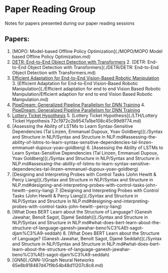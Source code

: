 # Paper Reading Group

Notes for papers presented during our paper reading sessions

## Papers:
1. [MOPO: Model-based Offline Policy Optimization](./MOPO/MOPO Model based Offline Policy Optimization.md)
2. [DETR: End-to-End Object Detection with Transformers](<./DETR/DETR: End-to-End Object Detection with Transformers.md>)	2. [DETR: End-to-End Object Detection with Transformers](./DETR/DETR: End-to-End Object Detection with Transformers.md)
3. [Efficient Adaptation for End-to-End Vision-Based Robotic Manipulation](<./Efficient adaptation for end to end Vision Based Robotic Manipulation/Efficient adaption for end to end Vision Based Robotic Manipulation.md>)	3. [Efficient Adaptation for End-to-End Vision-Based Robotic Manipulation](./Efficient adaptation for end to end Vision Based Robotic Manipulation/Efficient adaption for end to end Vision Based Robotic Manipulation.md)
4. [PipeDream: Generalized Pipeline Parallelism for DNN Training](./PipeDream/PipeDream.md)	4. [PipeDream: Generalized Pipeline Parallelism for DNN Training](./PipeDream/PipeDream.md)
5. [Lottery Ticket Hypothesis](<./LTH/Lottery Ticket Hypothesis 72c1972c2b9547a1be108c45c99d9774.md>)	5. [Lottery Ticket Hypothesis](./LTH/Lottery Ticket Hypothesis 72c1972c2b9547a1be108c45c99d9774.md)
6. [Assessing the Ability of LSTMs to Learn Syntax-Sensitive Dependencies (Tal Linzen, Emmanuel Dupoux, Yoav Goldberg)](./Syntax and Structure in NLP/Syntax and Structure in NLP.md#assessing-the-ability-of-lstms-to-learn-syntax-sensitive-dependencies-tal-linzen-emmanuel-dupoux-yoav-goldberg)	6. [Assessing the Ability of LSTMs to Learn Syntax-Sensitive Dependencies (Tal Linzen, Emmanuel Dupoux, Yoav Goldberg)](./Syntax and Structure in NLP/Syntax and Structure in NLP.md#assessing-the-ability-of-lstms-to-learn-syntax-sensitive-dependencies-tal-linzen-emmanuel-dupoux-yoav-goldberg)
7. [Designing and Interpreting Probes with Control Tasks (John Hewitt & Percy Liang)](./Syntax and Structure in NLP/Syntax and Structure in NLP.md#designing-and-interpreting-probes-with-control-tasks-john-hewitt--percy-liang)	7. [Designing and Interpreting Probes with Control Tasks (John Hewitt & Percy Liang)](./Syntax and Structure in NLP/Syntax and Structure in NLP.md#designing-and-interpreting-probes-with-control-tasks-john-hewitt--percy-liang)
8. [What Does BERT Learn about the Structure of Language? (Ganesh Jawahar, Benoît Sagot, Djamé Seddah)](./Syntax and Structure in NLP/Syntax and Structure in NLP.md#what-does-bert-learn-about-the-structure-of-language-ganesh-jawahar-beno%C3%AEt-sagot-djam%C3%A9-seddah)	8. [What Does BERT Learn about the Structure of Language? (Ganesh Jawahar, Benoît Sagot, Djamé Seddah)](./Syntax and Structure in NLP/Syntax and Structure in NLP.md#what-does-bert-learn-about-the-structure-of-language-ganesh-jawahar-beno%C3%AEt-sagot-djam%C3%A9-seddah)
9. [GNN](./GNN-1/Graph Neural Networks 65e8b918487d47f9b54b48d11207c8c8.md)
